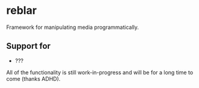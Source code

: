 # reblar

Framework for manipulating media programmatically.

## Support for
 - ???

All of the functionality is still work-in-progress and will be for a long time to come (thanks ADHD).
